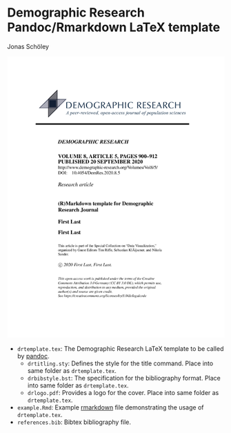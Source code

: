 # Demographic Research Pandoc/Rmarkdown LaTeX template

Jonas Schöley

![](readme.gif)

- `drtemplate.tex`: The Demographic Research LaTeX template to be called by [pandoc](https://pandoc.org/).
  - `drtitling.sty`: Defines the style for the title command. Place into same folder as `drtemplate.tex`.
  - `drbibstyle.bst`: The specification for the bibliography format. Place into same folder as `drtemplate.tex`.
  - `drlogo.pdf`: Provides a logo for the cover. Place into same folder as `drtemplate.tex`.
- `example.Rmd`: Example [rmarkdown](https://rmarkdown.rstudio.com/) file demonstrating the usage of `drtemplate.tex`.
- `references.bib`: Bibtex bibliography file.
